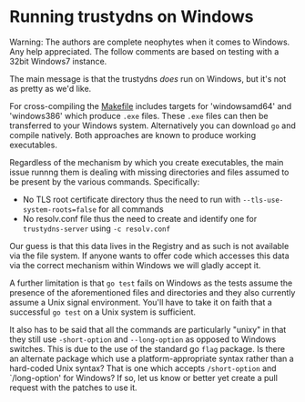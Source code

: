# Running trustydns on Windows

Warning: The authors are complete neophytes when it comes to Windows. Any help appreciated. The
follow comments are based on testing with a 32bit Windows7 instance.

The main message is that the trustydns *does* run on Windows, but it's not as pretty as we'd like.

For cross-compiling the [Makefile](../Makefile) includes targets for 'windowsamd64' and 'windows386'
which produce `.exe` files. These `.exe` files can then be transferred to your Windows
system. Alternatively you can download `go` and compile natively. Both approaches are known to
produce working executables.

Regardless of the mechanism by which you create executables, the main issue runnng them is dealing
with missing directories and files assumed to be present by the various commands. Specifically:

* No TLS root certificate directory thus the need to run with `--tls-use-system-roots=false` for all commands
* No resolv.conf file thus the need to create and identify one for `trustydns-server` using `-c resolv.conf`

Our guess is that this data lives in the Registry and as such is not available via the file
system. If anyone wants to offer code which accesses this data via the correct mechanism within
Windows we will gladly accept it.

A further limitation is that `go test` fails on Windows as the tests assume the presence of the
aforementioned files and directories and they also currently assume a Unix signal
environment. You'll have to take it on faith that a successful `go test` on a Unix system is
sufficient.

It also has to be said that all the commands are particularly "unixy" in that they still use
`-short-option` and `--long-option` as opposed to Windows switches. This is due to the use of the
standard go `flag` package. Is there an alternate package which use a platform-appropriate syntax
rather than a hard-coded Unix syntax? That is one which accepts `/short-option` and `/long-option'
for Windows? If so, let us know or better yet create a pull request with the patches to use it.

